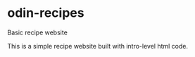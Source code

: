 # odin-recipes
Basic recipe website

This is a simple recipe website built with intro-level html code. 

